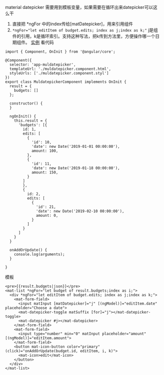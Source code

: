 material datepicker 需要用到模板变量，如果需要在循环出来datepicker可以这么干
1. 直接把 *ngFor 中的index传给[matDatepicker]，用来引用组件
2. `*ngFor="let editItem of budget.edits; index as j;index as k;"` j是组件的引用，k是循环索引。支持这种写法，把k传到方法里，方便操作哪一个日期组件。
[实例](https://stackblitz.com/edit/angular-material-multi-datepicker)
看代码
```
import { Component, OnInit } from '@angular/core';

@Component({
  selector: 'app-muldatepicker',
  templateUrl: './muldatepicker.component.html',
  styleUrls: ['./muldatepicker.component.styl']
})
export class MuldatepickerComponent implements OnInit {
  result = {
    budgets: []
  };

  constructor() {
  }

  ngOnInit() {
    this.result = {
      'budgets': [{
        id: 1,
        edits: [
          {
            'id': 10,
            'date': new Date('2019-01-01 00:00:00'),
            amount: 100,
          },
          {
            'id': 11,
            'date': new Date('2019-01-18 00:00:00'),
            amount: 150,
          }
        ]
        },
        {
          id: 2,
          edits: [
            {
              'id': 21,
              'date': new Date('2019-02-10 00:00:00'),
              amount: 0,
            }
          ]
        }
      ]
    }
  }

  onAddOrUpdate() {
    console.log(arguments);
  }

}

```
模板
```
<pre>{{result.budgets|json}}</pre>
<mat-list *ngFor="let budget of result.budgets;index as i;">
  <div *ngFor="let editItem of budget.edits; index as j;index as k;">
    <mat-form-field>
      <input matInput [matDatepicker]="j" [(ngModel)]="editItem.date" placeholder="Choose a date">
      <mat-datepicker-toggle matSuffix [for]="j"></mat-datepicker-toggle>
      <mat-datepicker #j></mat-datepicker>
    </mat-form-field>
    <mat-form-field>
      <input type="number" min="0" matInput placeholder="amount" [(ngModel)]="editItem.amount">
    </mat-form-field>
    <button mat-icon-button color="primary" (click)="onAddOrUpdate(budget.id, editItem, i, k)">
      <mat-icon>edit</mat-icon>
    </button>
  </div>
</mat-list>

```
